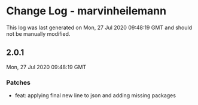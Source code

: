 # Change Log - marvinheilemann

This log was last generated on Mon, 27 Jul 2020 09:48:19 GMT and should not be manually modified.

## 2.0.1
Mon, 27 Jul 2020 09:48:19 GMT

### Patches

- feat: applying final new line to json and adding missing packages

